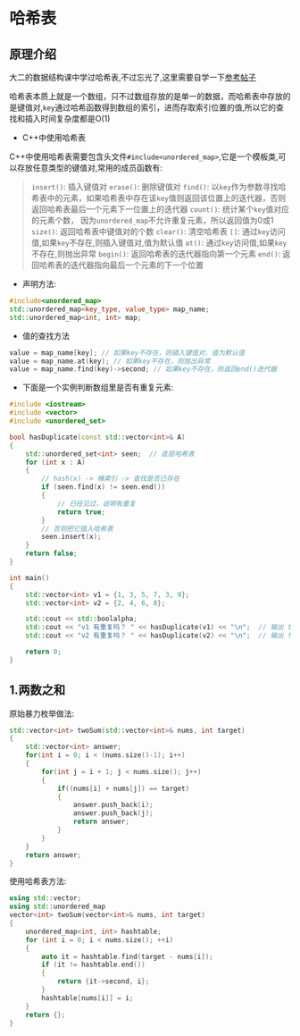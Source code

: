 # 哈希表

## 原理介绍

大二的数据结构课中学过哈希表,不过忘光了,这里需要自学一下[参考帖子](https://blog.csdn.net/Peealy/article/details/116895964)

哈希表本质上就是一个数组，只不过数组存放的是单一的数据，而哈希表中存放的是键值对,`key`通过哈希函数得到数组的索引，进而存取索引位置的值,所以它的查找和插入时间复杂度都是O(1)

* C++中使用哈希表

C++中使用哈希表需要包含头文件`#include<unordered_map>`,它是一个模板类,可以存放任意类型的键值对,常用的成员函数有:
> `insert()`: 插入键值对
> `erase()`: 删除键值对
> `find()`: 以`key`作为参数寻找哈希表中的元素，如果哈希表中存在该`key`值则返回该位置上的迭代器，否则返回哈希表最后一个元素下一位置上的迭代器
> `count()`: 统计某个`key`值对应的元素个数， 因为`unordered_map`不允许重复元素，所以返回值为0或1
> `size()`: 返回哈希表中键值对的个数
> `clear()`: 清空哈希表
> `[]`: 通过`key`访问值,如果`key`不存在,则插入键值对,值为默认值
> `at()`: 通过`key`访问值,如果`key`不存在,则抛出异常
> `begin()`: 返回哈希表的迭代器指向第一个元素
> `end()`: 返回哈希表的迭代器指向最后一个元素的下一个位置

* 声明方法:
```cpp
#include<unordered_map>
std::unordered_map<key_type, value_type> map_name;
std::unordered_map<int, int> map;
```

* 值的查找方法
```cpp
value = map_name[key]; // 如果key不存在，则插入键值对，值为默认值
value = map_name.at(key); // 如果key不存在，则抛出异常
value = map_name.find(key)->second; // 如果key不存在，则返回end()迭代器
```

* 下面是一个实例判断数组里是否有重复元素:
```cpp
#include <iostream>
#include <vector>
#include <unordered_set>

bool hasDuplicate(const std::vector<int>& A) 
{
    std::unordered_set<int> seen;  // 底层哈希表
    for (int x : A) 
    {
        // hash(x) -> 桶索引 -> 查找是否已存在
        if (seen.find(x) != seen.end()) 
        {
            // 已经见过，说明有重复
            return true;
        }
        // 否则把它插入哈希表
        seen.insert(x);
    }
    return false;
}

int main() 
{
    std::vector<int> v1 = {1, 3, 5, 7, 3, 9};
    std::vector<int> v2 = {2, 4, 6, 8};

    std::cout << std::boolalpha;
    std::cout << "v1 有重复吗？ " << hasDuplicate(v1) << "\n";  // 输出 true
    std::cout << "v2 有重复吗？ " << hasDuplicate(v2) << "\n";  // 输出 false

    return 0;
}
```

## 1.两数之和

原始暴力枚举做法:
```cpp
std::vector<int> twoSum(std::vector<int>& nums, int target) 
{
    std::vector<int> answer;
    for(int i = 0; i < (nums.size()-1); i++)
    {
        for(int j = i + 1; j < nums.size(); j++)
        {
            if((nums[i] + nums[j]) == target)
            {
                answer.push_back(i);
                answer.push_back(j);
                return answer;
            }
        }
    }
    return answer;
}
```

使用哈希表方法:
```cpp
using std::vector;
using std::unordered_map
vector<int> twoSum(vector<int>& nums, int target) 
{
    unordered_map<int, int> hashtable;
    for (int i = 0; i < nums.size(); ++i) 
    {
        auto it = hashtable.find(target - nums[i]);
        if (it != hashtable.end()) 
        {
            return {it->second, i};
        }
        hashtable[nums[i]] = i;
    }
    return {};
}
```